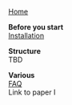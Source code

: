 [Home](https://github.com/AaronDavidSchneider/chemcomp/wiki/Home)  

**Before you start**  
[Installation](https://github.com/AaronDavidSchneider/chemcomp/wiki/Installation)

**Structure**  
TBD

**Various**  
[FAQ](https://github.com/AaronDavidSchneider/chemcomp/wiki/FAQ)  
Link to paper I